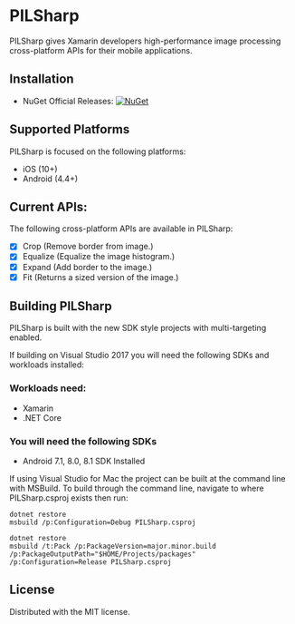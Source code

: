 # PILSharp

PILSharp gives Xamarin developers high-performance image processing cross-platform APIs for their mobile applications.

## Installation
* NuGet Official Releases: [![NuGet](https://img.shields.io/nuget/v/PILSharp.svg?label=NuGet)](https://www.nuget.org/packages/PILSharp)

## Supported Platforms
PILSharp is focused on the following platforms:
- iOS (10+)
- Android (4.4+)

## Current APIs:
The following cross-platform APIs are available in PILSharp:
- [x] Crop (Remove border from image.)
- [x] Equalize (Equalize the image histogram.)
- [x] Expand (Add border to the image.)
- [x] Fit (Returns a sized version of the image.)

## Building PILSharp
PILSharp is built with the new SDK style projects with multi-targeting enabled. 

If building on Visual Studio 2017 you will need the following SDKs and workloads installed:

### Workloads need:
- Xamarin
- .NET Core

### You will need the following SDKs
- Android 7.1, 8.0, 8.1 SDK Installed

If using Visual Studio for Mac the project can be built at the command line with MSBuild. To build through the command line, navigate to where PILSharp.csproj exists then run:

```shell-script
dotnet restore
msbuild /p:Configuration=Debug PILSharp.csproj
```
```shell-script
dotnet restore
msbuild /t:Pack /p:PackageVersion=major.minor.build /p:PackageOutputPath="$HOME/Projects/packages" /p:Configuration=Release PILSharp.csproj
```
## License
Distributed with the MIT license.
